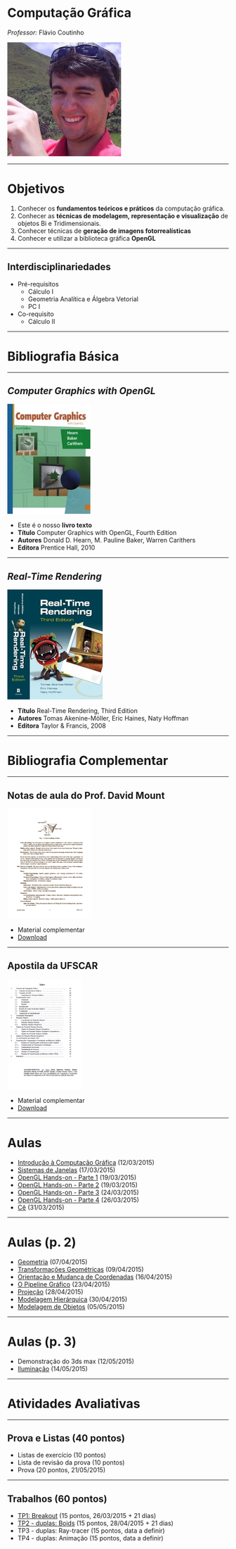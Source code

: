 # Computação Gráfica
*Professor:* Flávio Coutinho

<img class="page-author-picture" src="images/flavio-avatar.jpg">

---
# Objetivos

1. Conhecer os **fundamentos teóricos e práticos** da computação gráfica.
1. Conhecer as **técnicas de modelagem, representação e visualização** de objetos Bi
e Tridimensionais.
1. Conhecer técnicas de **geração de imagens fotorrealísticas**
1. Conhecer e utilizar a biblioteca gráfica **OpenGL**

---
## Interdisciplinariedades

- Pré-requisitos
  - Cálculo I
  - Geometria Analítica e Álgebra Vetorial
  - PC I
- Co-requisito
  - Cálculo II

---
# Bibliografia Básica

---
## _Computer Graphics with OpenGL_ 

<div class="book-cover-container">
  <img class="book-cover" src="images/book-cg-with-opengl.jpg">
  <div class="book-left"></div>
</div>

- Este é o nosso **livro texto**
- **Título**	Computer Graphics with OpenGL, Fourth Edition
- **Autores**	Donald D. Hearn, M. Pauline Baker, Warren Carithers
- **Editora**	Prentice Hall, 2010

---
## _Real-Time Rendering_

<div class="book-cover-container">
  <img class="book-cover" src="images/book-rtr3.jpg">
  <div class="book-left"></div>
</div>

- **Título**	Real-Time Rendering, Third Edition
- **Autores**	Tomas Akenine-Möller, Eric Haines, Naty Hoffman
- **Editora**	Taylor &amp; Francis, 2008

---
# Bibliografia Complementar

---
## Notas de aula do Prof. David Mount

<div class="book-cover-container">
  <img class="book-cover" src="images/book-lecture-notes.png">
  <div class="book-left book-light"></div>
</div>

- Material complementar
- [Download](attachments/DavidMountsLectureNotes.pdf)

---
## Apostila da UFSCAR

<div class="book-cover-container">
  <img class="book-cover" src="images/book-apostila-ufscar.png">
  <div class="book-left book-light"></div>
</div>

- Material complementar
- [Download](https://drive.google.com/file/d/0B6-KCjtlxaKIY21UOWxBTEp4VTA/edit?usp=sharing)

---
# Aulas

- [Introdução à Computação Gráfica](classes/intro/) (12/03/2015)
- [Sistemas de Janelas](classes/opengl/) (17/03/2015)
- [OpenGL Hands-on - Parte 1](classes/opengl-handson/) (19/03/2015)
- [OpenGL Hands-on - Parte 2](classes/opengl-handson2/) (19/03/2015)
- [OpenGL Hands-on - Parte 3](classes/opengl-handson3/) (24/03/2015)
- [OpenGL Hands-on - Parte 4](classes/opengl-handson4/) (26/03/2015)
- [Cê](classes/c) (31/03/2015)

---
# Aulas (p. 2)

- [Geometria](classes/geometry) (07/04/2015)
- [Transformações Geométricas](classes/transforms) (09/04/2015)
- [Orientação e Mudança de Coordenadas](classes/baseorientation) (16/04/2015)
- [O Pipeline Gráfico](classes/pipeline) (23/04/2015)
- [Projeção](classes/projection) (28/04/2015)
- [Modelagem Hierárquica](classes/hierarchical) (30/04/2015)
- [Modelagem de Objetos](classes/modeling) (05/05/2015)

---
# Aulas (p. 3)

- Demonstração do 3ds max (12/05/2015)
- [Iluminação](classes/lighting) (14/05/2015)

---
# Atividades Avaliativas

---
## Prova e Listas (40 pontos)

- Listas de exercício (10 pontos)
- Lista de revisão da prova (10 pontos)
- Prova (20 pontos, 21/05/2015)

---
## Trabalhos (60 pontos)

- [TP1: Breakout][tp1] (15 pontos, 26/03/2015 + 21 dias)
- [TP2 - duplas: Boids][tp2] (15 pontos, 28/04/2015 + 21 dias)
- TP3 - duplas: Ray-tracer (15 pontos, data a definir)
- TP4 - duplas: Animação (15 pontos, data a definir)

[tp1]: https://github.com/fegemo/cefet-cg/tree/master/src/assignments/tp1-breakout
[tp2]: https://github.com/fegemo/cefet-cg/tree/master/src/assignments/tp2
[tp3]: https://github.com/fegemo/cefet-cg/tree/master/src/assignments/tp3
[tp4]: https://github.com/fegemo/cefet-cg/blob/master/src/assignments/tp4
